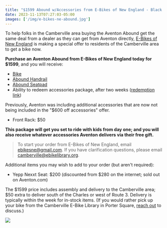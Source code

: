 ```yaml
---
title: "$1599 Abound w/Accessories from E-Bikes of New England - Black Friday Deal"
date: 2023-11-13T07:27:03-05:00
images: ['/img/e-bikes-ne-abound.jpg']
---
```


To help folks in the Camberville area buying the Aventon Abound get the same
deal from a dealer as they can get from Aventon directly, [E-Bikes of New
England](https://www.ebikesofne.com/) is making a special offer to residents of
the Camberville area to get a bike now.

**Purchase an Aventon Abound from E-Bikes of New England today for $1599**, and you will receive:

* [Bike](https://www.aventon.com/products/abound-ebike)
* [Abound Handrail](https://www.aventon.com/products/aventon-handrail)
* [Abound Seatpad](https://www.aventon.com/products/aventon-seat-pad)
* Ability to redeem accessories package, after two weeks ([redemption link](https://www.aventon.com/pages/free-gift))

Previously, Aventon was including additional accessories that are now not being included in the "$600 off accessories" offer.

* Front Rack: $50

**This package will get you set to ride with kids from day one; and you will also receive whatever accessories Aventon delivers via their free gift.**

> To start your order from E-Bikes of New England, email [ebikesne@gmail.com](mailto:ebikenes@gmail.com). If you have clarification questions, please email [camberville@ebikelibrary.org](mailto:camberville@ebikelibrary.org).

Additional items you may wish to add to your order (but aren't required):

* Yepp Nexxt Seat: $200 (discounted from $280 on the internet; sold out on Aventon.com)

The $1599 price includes assembly and delivery to the Camberville area; $50 extra to deliver south of the Charles or west of Route 3. Delivery is typically within the week for in-stock items. (If you would rather pick up your bike from the Camberville E-Bike Library in Porter Square, [reach out](mailto:camberville@ebikelibrary.org) to discuss.)

<img src="/img/e-bikes-ne-abound.jpg" />
